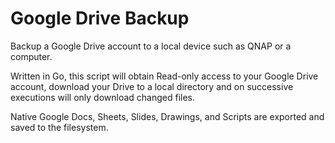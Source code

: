 # Google Drive Backup
Backup a Google Drive account to a local device such as QNAP or a computer.

Written in Go, this script will obtain Read-only access to your Google Drive account, download your Drive to a local directory
and on successive executions will only download changed files.

Native Google Docs, Sheets, Slides, Drawings, and Scripts are exported and saved to the filesystem.
